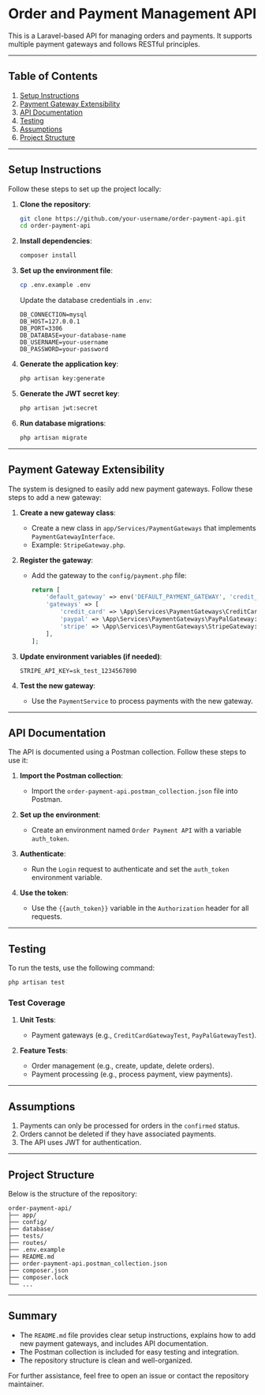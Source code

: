 # Order and Payment Management API

This is a Laravel-based API for managing orders and payments. It supports multiple payment gateways and follows RESTful principles.

---

## Table of Contents
1. [Setup Instructions](#setup-instructions)
2. [Payment Gateway Extensibility](#payment-gateway-extensibility)
3. [API Documentation](#api-documentation)
4. [Testing](#testing)
5. [Assumptions](#assumptions)
6. [Project Structure](#project-structure)

---

## Setup Instructions

Follow these steps to set up the project locally:

1. **Clone the repository**:
   ```bash
   git clone https://github.com/your-username/order-payment-api.git
   cd order-payment-api
   ```

2. **Install dependencies**:
   ```bash
   composer install
   ```

3. **Set up the environment file**:
   ```bash
   cp .env.example .env
   ```
   Update the database credentials in `.env`:
   ```env
   DB_CONNECTION=mysql
   DB_HOST=127.0.0.1
   DB_PORT=3306
   DB_DATABASE=your-database-name
   DB_USERNAME=your-username
   DB_PASSWORD=your-password
   ```

4. **Generate the application key**:
   ```bash
   php artisan key:generate
   ```

5. **Generate the JWT secret key**:
   ```bash
   php artisan jwt:secret
   ```

6. **Run database migrations**:
   ```bash
   php artisan migrate
   ```

---

## Payment Gateway Extensibility

The system is designed to easily add new payment gateways. Follow these steps to add a new gateway:

1. **Create a new gateway class**:
   - Create a new class in `app/Services/PaymentGateways` that implements `PaymentGatewayInterface`.
   - Example: `StripeGateway.php`.

2. **Register the gateway**:
   - Add the gateway to the `config/payment.php` file:
     ```php
     return [
         'default_gateway' => env('DEFAULT_PAYMENT_GATEWAY', 'credit_card'),
         'gateways' => [
             'credit_card' => \App\Services\PaymentGateways\CreditCardGateway::class,
             'paypal' => \App\Services\PaymentGateways\PayPalGateway::class,
             'stripe' => \App\Services\PaymentGateways\StripeGateway::class,
         ],
     ];
     ```

3. **Update environment variables (if needed)**:
   ```env
   STRIPE_API_KEY=sk_test_1234567890
   ```

4. **Test the new gateway**:
   - Use the `PaymentService` to process payments with the new gateway.

---

## API Documentation

The API is documented using a Postman collection. Follow these steps to use it:

1. **Import the Postman collection**:
   - Import the `order-payment-api.postman_collection.json` file into Postman.

2. **Set up the environment**:
   - Create an environment named `Order Payment API` with a variable `auth_token`.

3. **Authenticate**:
   - Run the `Login` request to authenticate and set the `auth_token` environment variable.

4. **Use the token**:
   - Use the `{{auth_token}}` variable in the `Authorization` header for all requests.

---

## Testing

To run the tests, use the following command:
```bash
php artisan test
```

### Test Coverage

1. **Unit Tests**:
   - Payment gateways (e.g., `CreditCardGatewayTest`, `PayPalGatewayTest`).

2. **Feature Tests**:
   - Order management (e.g., create, update, delete orders).
   - Payment processing (e.g., process payment, view payments).

---

## Assumptions

1. Payments can only be processed for orders in the `confirmed` status.
2. Orders cannot be deleted if they have associated payments.
3. The API uses JWT for authentication.

---

## Project Structure

Below is the structure of the repository:
```
order-payment-api/
├── app/
├── config/
├── database/
├── tests/
├── routes/
├── .env.example
├── README.md
├── order-payment-api.postman_collection.json
├── composer.json
├── composer.lock
└── ...
```

---

## Summary

- The `README.md` file provides clear setup instructions, explains how to add new payment gateways, and includes API documentation.
- The Postman collection is included for easy testing and integration.
- The repository structure is clean and well-organized.

For further assistance, feel free to open an issue or contact the repository maintainer.

